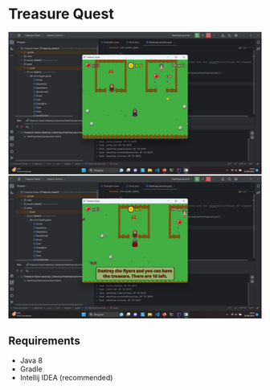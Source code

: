 # Treasure Quest

![cover_1](assets/Captura%20de%20Tela%20(91).png)
![cover_2](assets/Captura%20de%20Tela%20(92).png)

## Requirements
- Java 8
- Gradle
- Intellij IDEA (recommended)